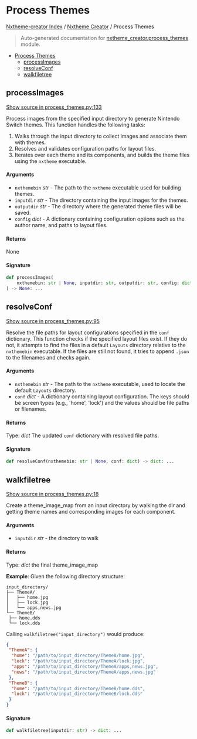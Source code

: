 # Process Themes

[Nxtheme-creator Index](../README.md#nxtheme-creator-index) / [Nxtheme Creator](./index.md#nxtheme-creator) / Process Themes

> Auto-generated documentation for [nxtheme_creator.process_themes](../../../nxtheme_creator/process_themes.py) module.

- [Process Themes](#process-themes)
  - [processImages](#processimages)
  - [resolveConf](#resolveconf)
  - [walkfiletree](#walkfiletree)

## processImages

[Show source in process_themes.py:133](../../../nxtheme_creator/process_themes.py#L133)

Process images from the specified input directory to generate Nintendo Switch themes. This
 function handles the following tasks:
1. Walks through the input directory to collect images and associate them with themes.
2. Resolves and validates configuration paths for layout files.
3. Iterates over each theme and its components, and builds the theme files using the `nxtheme`
 executable.

#### Arguments

- `nxthemebin` *str* - The path to the `nxtheme` executable used for building themes.
- `inputdir` *str* - The directory containing the input images for the themes.
- `outputdir` *str* - The directory where the generated theme files will be saved.
- `config` *dict* - A dictionary containing configuration options such as the author name,
and paths to layout files.

#### Returns

None

#### Signature

```python
def processImages(
    nxthemebin: str | None, inputdir: str, outputdir: str, config: dict
) -> None: ...
```



## resolveConf

[Show source in process_themes.py:95](../../../nxtheme_creator/process_themes.py#L95)

Resolve the file paths for layout configurations specified in the `conf` dictionary.
This function checks if the specified layout files exist. If they do not, it attempts
to find the files in a default `Layouts` directory relative to the `nxthemebin` executable.
If the files are still not found, it tries to append `.json` to the filenames and checks again.

#### Arguments

- `nxthemebin` *str* - The path to the `nxtheme` executable, used to locate the default
 `Layouts` directory.
- `conf` *dict* - A dictionary containing layout configuration. The keys should be screen types
 (e.g., 'home', 'lock') and the values should be file paths or filenames.

#### Returns

Type: *dict*
The updated `conf` dictionary with resolved file paths.

#### Signature

```python
def resolveConf(nxthemebin: str | None, conf: dict) -> dict: ...
```



## walkfiletree

[Show source in process_themes.py:18](../../../nxtheme_creator/process_themes.py#L18)

Create a theme_image_map from an input directory by walking the dir and getting
theme names and corresponding images for each component.

#### Arguments

- `inputdir` *str* - the directory to walk

#### Returns

Type: *dict*
the final theme_image_map

 **Example**:
Given the following directory structure:

```
input_directory/
├── ThemeA/
│   ├── home.jpg
│   ├── lock.jpg
│   └── apps,news.jpg
└── ThemeB/
 ├── home.dds
 └── lock.dds
```

Calling `walkfiletree("input_directory")` would produce:

```json
{
 "ThemeA": {
  "home": "/path/to/input_directory/ThemeA/home.jpg",
  "lock": "/path/to/input_directory/ThemeA/lock.jpg",
  "apps": "/path/to/input_directory/ThemeA/apps,news.jpg",
  "news": "/path/to/input_directory/ThemeA/apps,news.jpg"
 },
 "ThemeB": {
  "home": "/path/to/input_directory/ThemeB/home.dds",
  "lock": "/path/to/input_directory/ThemeB/lock.dds"
 }
}
```

#### Signature

```python
def walkfiletree(inputdir: str) -> dict: ...
```